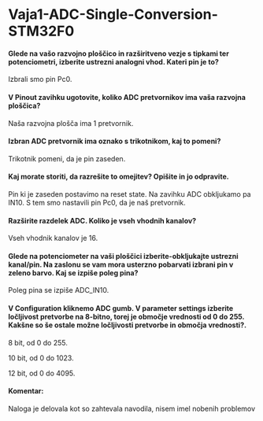 # Vaja1-ADC-Single-Conversion-STM32F0
<h4> Glede na vašo razvojno ploščico in razširitveno vezje s tipkami ter potenciometri, izberite ustrezni analogni vhod. Kateri pin je to? </h4>
<p> Izbrali smo pin Pc0. </p>
<h4> V Pinout zavihku ugotovite, koliko ADC pretvornikov ima vaša razvojna ploščica? </h4>
<p> Naša razvojna plošča ima 1 pretvornik. </p>
<h4> Izbran ADC pretvornik ima oznako s trikotnikom, kaj to pomeni? </h4>
<p> Trikotnik pomeni, da je pin zaseden. </p>
<h4> Kaj morate storiti, da razrešite to omejitev? Opišite in jo odpravite. </h4>
<p> Pin ki je zaseden postavimo na reset state. Na zavihku ADC obkljukamo pa IN10. S tem smo nastavili pin Pc0, da je naš pretvornik. </p>
<h4> Razširite razdelek ADC. Koliko je vseh vhodnih kanalov? </h4>
<p> Vseh vhodnik kanalov je 16. </p>
<h4> Glede na potenciometer na vaši ploščici izberite-obkljukajte ustrezni kanal/pin. Na zaslonu se vam mora usterzno pobarvati izbrani pin v zeleno barvo. Kaj se izpiše poleg pina? </h4>
<p> Poleg pina se izpiše ADC_IN10. </p>
<h4> V Configuration kliknemo ADC gumb. V parameter settings izberite ločljivost pretvorbe na 8-bitno, torej je območje vrednosti od 0 do 255. Kakšne so še ostale možne ločljivosti pretvorbe in območja vrednosti?. </h4>
<p> 8 bit, od 0 do 255. </p>
<p> 10 bit, od 0 do 1023. </p>
<p> 12 bit, od 0 do 4095. </p>
<h4> Komentar: </h4>
<p> Naloga je delovala kot so zahtevala navodila, nisem imel nobenih problemov </p>
